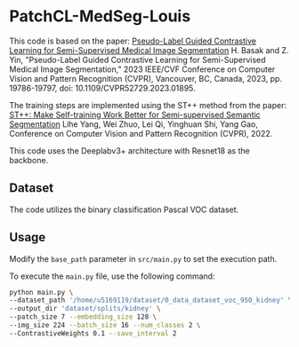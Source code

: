 # PatchCL-MedSeg-Louis

This code is based on the paper:
[Pseudo-Label Guided Contrastive Learning for Semi-Supervised Medical Image Segmentation](https://ieeexplore.ieee.org/document/10205303)
H. Basak and Z. Yin, "Pseudo-Label Guided Contrastive Learning for Semi-Supervised Medical Image Segmentation," 2023 IEEE/CVF Conference on Computer Vision and Pattern Recognition (CVPR), Vancouver, BC, Canada, 2023, pp. 19786-19797, doi: 10.1109/CVPR52729.2023.01895.

The training steps are implemented using the ST++ method from the paper:
[ST++: Make Self-training Work Better for Semi-supervised Semantic Segmentation](https://arxiv.org/abs/2106.05095)
Lihe Yang, Wei Zhuo, Lei Qi, Yinghuan Shi, Yang Gao, Conference on Computer Vision and Pattern Recognition (CVPR), 2022.

This code uses the Deeplabv3+ architecture with Resnet18 as the backbone.

## Dataset

The code utilizes the binary classification Pascal VOC dataset.

## Usage

Modify the `base_path` parameter in `src/main.py` to set the execution path.

To execute the `main.py` file, use the following command:

```sh
python main.py \
--dataset_path '/home/u5169119/dataset/0_data_dataset_voc_950_kidney' \
--output_dir 'dataset/splits/kidney' \
--patch_size 7 --embedding_size 128 \
--img_size 224 --batch_size 16 --num_classes 2 \
--ContrastiveWeights 0.1 --save_interval 2
